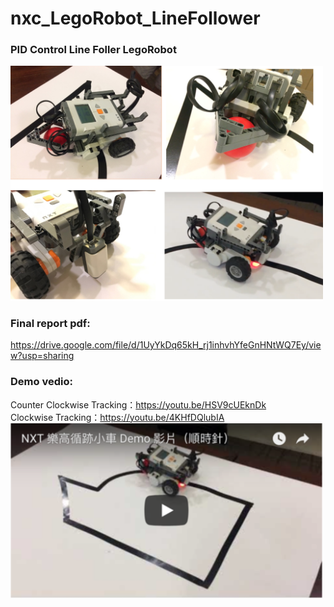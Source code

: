 # nxc_LegoRobot_LineFollower
### PID Control Line Foller LegoRobot  
<img src="https://raw.githubusercontent.com/shannon112/nxc_LegoRobot_LineFollower/master/image01.png" width="500">

### Final report pdf:
https://drive.google.com/file/d/1UyYkDq65kH_rj1inhvhYfeGnHNtWQ7Ey/view?usp=sharing  

### Demo vedio:
Counter Clockwise Tracking：https://youtu.be/HSV9cUEknDk  
Clockwise Tracking：https://youtu.be/4KHfDQlubIA  
<img src="https://raw.githubusercontent.com/shannon112/nxc_LegoRobot_LineFollower/master/image02.png" width="500">

